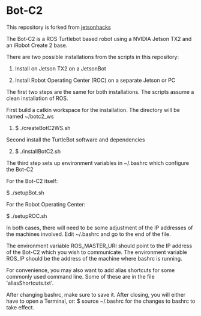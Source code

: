 # Bot-C2
This repository is forked from [jetsonhacks](https://github.com/jetsonhacks/installJetsonBot)

The Bot-C2 is a ROS Turtlebot based robot using a NVIDIA Jetson TX2 and an iRobot Create 2 base.

There are two possible installations from the scripts in this repository:

1) Install on Jetson TX2 on a JetsonBot 

2) Install Robot Operating Center (ROC) on a separate Jetson or PC

The first two steps are the same for both installations.
The scripts assume a clean installation of ROS.

First build a catkin workspace for the installation. The directory will be named ~/botc2_ws

1) $ ./createBotC2WS.sh

Second install the TurtleBot software and dependencies

2) $ ./installBotC2.sh

The third step sets up environment variables in ~/.bashrc which configure the Bot-C2

For the Bot-C2 itself:

$ ./setupBot.sh

For the Robot Operating Center:

$ ./setupROC.sh

In both cases, there will need to be some adjustment of the IP addresses of the machines involved.
Edit ~/.bashrc and go to the end of the file.

The environment variable ROS_MASTER_URI should point to the IP address of the Bot-C2 which you wish to communicate.
The environment variable ROS_IP should be the address of the machine where bashrc is running.

For convenience, you may also want to add alias shortcuts for some commonly used command line. Some of these are in the file 'aliasShortcuts.txt'.

After changing bashrc, make sure to save it. After closing, you will either have to open a Terminal, or:
$ source ~/.bashrc
for the changes to bashrc to take effect.






